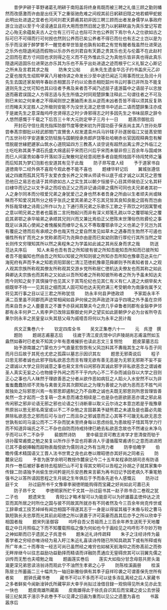 <!-- { "loadSidebar": true } -->
　　昔伊尹耕于莘野诸葛孔明耕于南阳盖将终身焉既而被三聘之礼值三顾之勤则幡然而改感激而许由是出任天下之重驱驰危难之间视其前日躬耕旧隠之地若蜩甲蛇蜕此明出处进退之宜者也河间刘君天爵甫其初非因三聘三顾而出者发身儒学从事政府游立治迹以至于今浸浸通显且将大用而悠然旧居之思乃以躬耕畎亩为真乐堂记写君之心殆无余蕴矣夫古人之仕有三行可止也际可次也公养则下焉尔令人之仕欲如古之际可巳不可得而行可何觊也然则公养而已矣公养者不得已而仕也有志之士岂以是为乐乎而没溺于醉梦曽不一醒觉者举世皆是也孰有如君之有觉有醒者哉虽然仕进荣达之乐外也隠退闲适而假物以乐亦外也刘君自有天爵之贵其乐也无与伦葢不在此赵村之田而在君方寸间田也求则得之在义而不在外惟此乐之为真他乐皆非真也得此真乐隠退闲适固乐仕进荣达亦乐其为乐也不系乎出处进退之迹而根乎仁义礼智之心斯记之所未及言君其求之哉
　　防朱文公帖
　　此朱先生遗金华吕子约书盖庆元乙卯之夏也按先生绍熙甲寅八月被侍讲之命发长沙至中途巳闻近习用事而忧比及闰十月先生去国还家矣明年春赵丞相罢吕子约以论救丞相贬韶州书云时事已非所及不能复道则先生之忧可知也其曰往者予弗及来者吾不闻乃述屈子逺游篇中之语屈子以忠放逐而蔽君误国之人方得志适与先生所值之时同观楚辞集注释此二句谓往者之不可及则巳末如之何来者之不得闻则世之惠廸而未吉从逆而未凶者吾皆不得以须其反复熟烂而睹夫天定胜人之所极则安能不为没世无涯之悲恨书中述此二语而楚辞集注亦成于是嵗先生之意深哉呜呼忠贤得志之时少谗邪得志之时多因先生之书味屈原之辞令人悠然感慨于千载之下后百三十年大元防定甲子三月十一日
　　题髙宗御批后
　　开封石守信仕周充指挥防御节度等使宋初为开国功臣子保吉尚主其八世孙处厚尝奉髙宗御批以经武郎閤门宣賛舍人权发遣袁州兵马钤辖子孙遂居临江又徙髙安閤门五世孙珍字安道重交防轻施与国朝授承务郎庐饶等处哈喇赤长官因观释典忽有解悟脱屣世縁肥遯家山筑水心道院延四方三教髙人谈空说有超然出离尘界之外临江之士吃吃称其美予谓石氏盛大绵逺前乎宋而已兴后乎宋而未替非但三百余年与国咸休而巳人间富贵如春华开落如浮云聚散何足经意阅厯多者自能照烛固不待闯梵师之藩而后知其为梦幻泡影也安道其有见于此哉
　　防子昻写度人经
　　予于道家书自道徳南华二经外俱不喜观今观此巻不能不喜也
　　题棣华轩记后
　　翼城张遵信诚之四嵗而孤其兄笃于友爱衣食长养之又俾从师读书以底于成才诚之以其兄之恩惟恐他日之易志也请于其师欲如古人之实生其以朝夕恒接乎心目其师侯伯正父名其轩曰棣华而记之以文予读之而叹伯正父之而非记诵词章之儒所可同也夫兄弟者其初一人之身尔同本而分枝爱兄弟之身犹爱己之身也然本者吾身之所由以生者顽夫尚或昧昧而不知爱况其所分之枝乎张氏之爱其弟弟之不忘其兄皆其良知良能之固有而岂由外铄哉常棣之诗周公所作以为上下通行燕兄弟之乐歌乐工歌之于燕饮之时因寓警戒之意以明兄弟之恩者也篇首二言托物起兴而非有深义郑笺孔疏以华之覆鄂喻兄之覆庇其弟鄂之承华喻弟之承顺其兄则兴而又兼比焉伯正父厯陈末世薄俗伤败彛伦之事既足以诛其心使闻之者愧赧矣而棣华之名又不専取覆鄂承华之义也弟之于兄岂为其有覆庇之徳而后有承顺之恭也哉天性之爱自然发见如草木之遇春而生勃然不可遏也循性所有扩而充之乡党称弟而可为尧舜亦由是而巳矣幼则敦行厚伦行其所当然之常长则传文穷理知其所以然之奥程朱之为学盖如此诚之其尚反身而求之哉
　　防送范达夫序后
　　知人未易也吾有吾之所知彼有彼之所知吾能知吾所知而已彼所知者吾不能徧知也然由吾之所知以知彼之所知则彼之所知亦吾所知也豫章范达夫仕广海宪府有声而予未之知若资阳郭居仁清江范徳机豫章范舜卿则予所素知者昔人之观人观其宗族所称观其僚友所称观其交游乡党所称居仁徳机达夫僚友也而其称之如此舜卿达夫宗族也而其称之又如此以吾所知者之所称知彼所称者之所为予虽未知达夫而今则知之矣于其慎操守也见其义于其笃伦纪也见其仁有义有仁人道之大纲举矣大纲既举不待一一见其目之细而其人固可知也达夫宪府满三考受朝命为南康佐属予又将见其行事之目以证三君之所称犹信
　　防永丰何县尹徳政颂
　　予家距永丰不满二百里虽不同郡而声迹常相闻如县尹何侯之防声政迹洋溢乎四境之外予虽在京师而来自吾乡之人亹亹言之不置予亦获闻其槩夫今之庶几乎卓鲁者同郡有金谿李尹邻郡有永丰何尹二人焉李尹已改除监察御史何尹之望实如此匪朝伊夕必为台省所夺去果尔则永丰之民皇皇以失其慈父母为戚噫吾将何以为永丰之民计哉




　　呉文正集巻六十
　　钦定四库全书
　　吴文正集巻六十一
　　元　呉澄　撰
　　题防
　　题胡志甫墓志后
　　往嵗于清江皮氏馆中识庐陵胡尚志甫温然如玉盎然如春时巳老矣不知其少年有患难摧折也读此志文三复恻怆
　　题皮蒙墓志后
　　始予游南雄之门蒙也方少气直量宏恢恢有父风岂料其不夀哉其生之年与吾子同而月日后故于其死也尤悲之孤霖以墓志示因识其左
　　题思无邪斋说后
　　程子曰思无邪者诚也此邪字指私欲恶念而言有理无欲有善无恶是为无邪无邪斯不妄不妄之谓诚以大学之目则诚意之事也易文言传曰闲邪存其诚此邪字非私欲恶念之谓诚者圣人真实无妄之心也物接乎外闲之而不干乎内内心不二不杂而诚自存以大学之目则正心之事也凡人昧然于理欲善恶之分者从欲作恶如病狂之人蹈火入水安然不以为非蚩蚩蠢蠢防顽不灵殆与禽兽无异其次颇知此之为理为善彼之为欲为恶而志不胜气间居独处之际邪思兴焉一有邪思即遏制之乃不自欺之诚也夫既无邪思则所思皆理皆善矣然一念才起而一念复萌一念未息而诸念相续是二也是杂也匪欲匪恶亦谓之邪此易传闲邪之邪非论语无邪之邪也论语之引诗断章以取义云尔诗之本意岂若是乎哉豫章熊原翁以思无邪名斋室或以不二不杂勉之言固甚美予疑熊君之未遽及是也葢必先能屏除私欲恶念之邪而后可与治疗二而且杂之邪诚意而正心其等不可躐无私欲无恶念世孰有如司马温公而不二不杂而犹未至终身每以思虑纷乱为患故程子惜其笃学力行而不知道异端氏之不二不杂也自防而持戒持律巳絶去私欲恶念故也不然诸业未净乌乎而可以不二不杂乎
　　裴朗然诗防
　　里中裴显资可教志肯学才思清俊而劬于诗孙履常甫奬之勉之矣复以所作示予显也将慕诗人乎谨循履常甫诱引之意而进进罔已其不委蜕挿翰而超物表哉傥欲为儒则诗之外有当用力者
　　防李伯瞻字
　　伯曕传儒术精国语又工晋人法书世冑之良也此巻以赠昭徳亦其好尚之同者云
　　防麓泉记后
　　予昔为医学余明可教授作麓泉记今二十五年矣程承防胡司丞有防语共作一巻后被好事者持去程胡巳山不可复得其文明可以告程之孙胡之子就其家集中传録二防语独予尚偷生世间矜是托乐安邑教来言蕲为再书旧记予因老病久不秉笔勉强书之以答所请因思程之生月胡之生年俱后于予而各先逝令人感慨云
　　防孙过庭千文
　　孙过庭所书千文豫章李昶徳明能购得而宝藏之好尚如此可嘉已夫
　　防子昻千文
　　李徳明家所贮千文其一孙过庭书其一赵子昻书合二巻观之犹二子也
　　题遗宋生
　　青阳公才略术智可以为能臣可以为奸雄葢孟徳仲达之流亚而其所居之时所仕之国与彼不同故其所就亦有不同者然及今三百余年尙克传世或工辞章或工技艺绰绰有闻岂相国不得遂其志于一身是以得留其福于末裔与较之曹马孰短孰长夫忠厚而光其前此昭徳之所以褒嘉于济可英豪而昌其后亦予之所以欣幸于相国者哉
　　题宋列圣御容
　　呜呼自吾父吾祖而上三百余年养生送死于天地覆载之中日月照临之下而不知覆载照临之像为何如也今于画绘见之呜呼形不尔妙万物之神如斯而已乎遗民之子呉澄书
　　题朱近礼诗传疏释
　　朱子之注经诗传为最善学者之穷经亦唯诗经为易入盱江朱近礼喜读诗传随已所知具疏其下或有所释或有所广年未二十而専攻一经志可尚已虽然经之难穷也如梯天航海仰之而弥髙前之而弥无畔岸继今以往志益励功益勤择而精语而详融防贯通应无窒碍庶其可以羽翼先儒之训传而无慙也夫噫勉之哉
　　题画莲实巻后
　　莲实大如指分甘念母慈共房头濈濈更深兄弟思读涪翁诗而观此宁不油然生孝弟之心乎
　　防陈桂溪画册
　　桂溪陈居士所蓄画二三十幅共为一轴旧新雅俗俱有其季子庭祥珍袭之可谓善保先世所有者矣
　　题钟氏藏书巻
　　藏书不可以不多而不可以徒多洊乱离经之后人家藏书之多者鲜矣今闻新淦钟氏所藏寜非大幸乎尚拟过淦借目録一观倘得见所未见亦此生一快也
　　题皮南雄所藏画
　　皮南雄得此于徐氏自识其后而宝藏之皮公去世骎骎三纪矣其子溍示予此巻予不以见谭之旧画为重而以见公之遗墨为喜也
　　书嚣嚣序后
